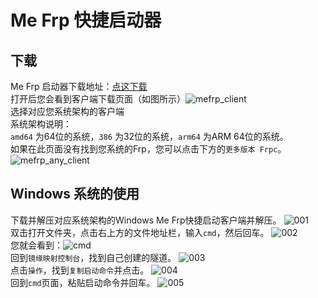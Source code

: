# Me Frp 快捷启动器

## 下载
Me Frp 启动器下载地址：[点这下载](https://dash.laecloud.com/modules/tunnels/downloads)<br/>
打开后您会看到客户端下载页面（如图所示）![mefrp_client](https://pic.5-5.site/i/2023/01/18/gwk6xc.webp)<br/>
选择对应您系统架构的客户端<br/>
系统架构说明：<br/>
`amd64` 为64位的系统，`386` 为32位的系统，`arm64` 为ARM 64位的系统。<br/>如果在此页面没有找到您系统的Frp，您可以点击下方的`更多版本 Frpc`。
![mefrp_any_client](https://pic.5-5.site/i/2023/01/18/h35q60.webp)
## Windows 系统的使用
下载并解压对应系统架构的Windows Me Frp快捷启动客户端并解压。
![001](https://pic.5-5.site/i/2023/01/18/h660wg.webp)<br/>
双击打开文件夹，点击右上方的文件地址栏，输入`cmd`，然后回车。
![002](https://pic.5-5.site/i/2023/01/18/h81xgn.webp)<br/>
您就会看到：![cmd](https://pic.5-5.site/i/2023/01/18/h8okh7.webp)
<br/>
回到`镜缘映射控制台`，找到自己创建的隧道。
![003](https://pic.5-5.site/i/2023/01/18/hahhfw.webp)
<br/>
点击`操作`，找到`复制启动命令`并点击。
![004](https://pic.5-5.site/i/2023/01/18/hbm95c.webp)
<br/>
回到`cmd`页面，粘贴启动命令并回车。
![005](https://pic.5-5.site/i/2023/01/18/hdc9bp.webp)
<br/>
